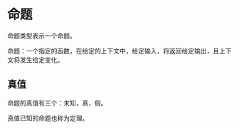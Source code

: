 # 命题

命题类型表示一个命题。

命题：一个指定的函数，在给定的上下文中，给定输入，将返回给定输出，且上下文将发生给定变化。

## 真值

命题的真值有三个：未知，真，假。

真值已知的命题也称为定理。
